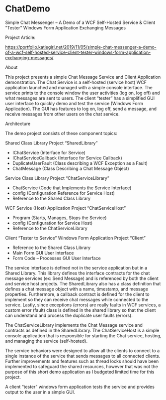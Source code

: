 # ChatDemo
Simple Chat Messenger – A Demo of a WCF Self-Hosted Service & Client "Tester" Windows Form Application Exchanging Messages


Project Article:

https://portfolio.katiegirl.net/2019/11/05/simple-chat-messenger-a-demo-of-a-wcf-self-hosted-service-client-tester-windows-form-application-exchanging-messages/


About


This project presents a simple Chat Message Service and Client Application demonstration. The Chat Service is a self-hosted (service host) WCF application launched and managed with a simple console interface. The service prints to the console window the user activities (log on, log off) and what messages are sent to users. The client “tester” has a simplified GUI user interface to quickly demo and test the service (Windows Form Application). The GUI has features to log on, log off, send a message, and receive messages from other users on the chat service.



Architecture 

 
The demo project consists of these component topics:


Shared Class Library Project “SharedLibrary”
* IChatService (Interface for Service)
* IChatServiceCallback (Interface for Service Callback)
* DuplicateUserFault (Class describing a WCF Exception as a Fault)
* ChatMessage (Class Describing a Chat Message Object)


Service Class Library Project “ChatServiceLibrary”
* ChatService (Code that Implements the Service Interface)
* config (Configuration Reference for Service Host)
* Reference to the Shared Class Library


WCF Service (Host) Application Project “ChatServiceHost”
* Program (Starts, Manages, Stops the Service)
* config (Configuration for Service Host)
* Reference to the ChatServiceLibrary


Client “Tester to Service” Windows Form Application Project “Client”
* Reference to the Shared Class Library
* Main Form GUI User Interface
* Form Code – Processes GUI User Interface


The service interface is defined not in the service application but in a Shared Library. This library defines the interface contracts for the chat message services (ex: Send Message) and is referenced by both the client and service host projects.  The SharedLibrary also has a class definition that defines a chat message object with a name, timestamp, and message properties. Furthermore, a callback contract is defined for the client to implement so they can receive chat messages while connected to the service.  Lastly, since exceptions (errors) are really faults in WCF services, a custom error (fault) class is defined in the shared library so that the client can understand and process the duplicate user faults (errors). 


The ChatServiceLibrary implements the Chat Message service and contracts as defined in the SharedLibrary. The ChatServiceHost is a simple console application that is responsible for starting the Chat service, hosting, and managing the service (self-hosted). 


The service behaviors were designed to allow all the clients to connect to a single instance of the service that sends messages to all connected clients. Further improvements and features such as thread locks should have been implemented to safeguard the shared resources, however that was not the purpose of this short demo application as I budgeted limited time for this project. 


A client “tester” windows form application tests the service and provides output to the user in a simple GUI.   


